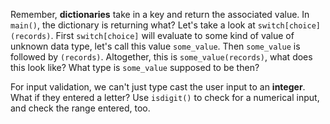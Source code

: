 <!--title={Switch statement}-->

<!--badges={Python:21}-->

<!--concepts={Dictionaries.mdx, IndexingDictionaries.mdx, Casting.mdx, IfStatements.mdx, BooleanOperators.mdx}-->

Remember, **dictionaries** take in a key and return the associated value. In `main()`, the dictionary is returning what? Let's take a look at `switch[choice](records)`. First `switch[choice]` will evaluate to some kind of value of unknown data type, let's call this value `some_value`. Then `some_value` is followed by `(records)`. Altogether, this is `some_value(records)`, what does this look like? What type is `some_value` supposed to be then?

For input validation, we can't just type cast the user input to an **integer**. What if they entered a letter? Use `isdigit()` to check for a numerical input, and check the range entered, too.

